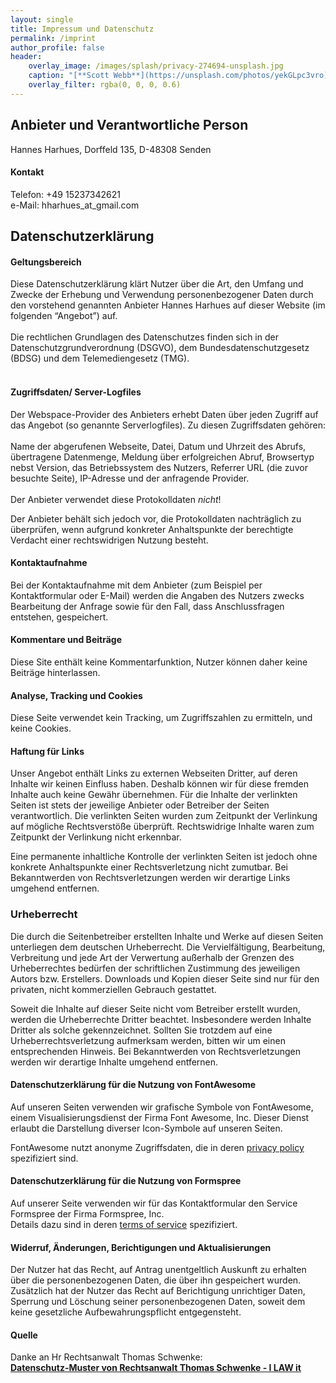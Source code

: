 ```yaml
---
layout: single
title: Impressum und Datenschutz
permalink: /imprint
author_profile: false
header:
    overlay_image: /images/splash/privacy-274694-unsplash.jpg
    caption: "[**Scott Webb**](https://unsplash.com/photos/yekGLpc3vro)"
    overlay_filter: rgba(0, 0, 0, 0.6)
---
```


## Anbieter und Verantwortliche Person
Hannes Harhues, Dorffeld 135, D-48308 Senden


#### Kontakt
Telefon: +49 15237342621
<br>
e-Mail: hharhues_at_gmail.com
<br>


## Datenschutzerklärung

#### Geltungsbereich
Diese Datenschutzerklärung klärt Nutzer über die Art, den Umfang und Zwecke der Erhebung und Verwendung personenbezogener Daten durch den vorstehend genannten Anbieter Hannes Harhues auf dieser Website (im folgenden “Angebot”) auf.<br />
<br />
Die rechtlichen Grundlagen des Datenschutzes finden sich in der Datenschutzgrundverordnung (DSGVO), dem Bundesdatenschutzgesetz (BDSG) und dem Telemediengesetz (TMG).<br />
<br />

#### Zugriffsdaten/ Server-Logfiles
Der Webspace-Provider des Anbieters erhebt Daten über jeden Zugriff auf das Angebot (so genannte Serverlogfiles). Zu diesen Zugriffsdaten gehören:<br />
<br />
Name der abgerufenen Webseite, Datei, Datum und Uhrzeit des Abrufs, übertragene Datenmenge, Meldung über erfolgreichen Abruf, Browsertyp nebst Version, das Betriebssystem des Nutzers, Referrer URL (die zuvor besuchte Seite), IP-Adresse und der anfragende Provider.<br/>
<br/>
Der Anbieter verwendet diese Protokolldaten *nicht*!

Der Anbieter behält sich jedoch vor, die Protokolldaten nachträglich zu überprüfen, wenn aufgrund konkreter Anhaltspunkte der berechtigte Verdacht einer rechtswidrigen Nutzung besteht.

#### Kontaktaufnahme
Bei der Kontaktaufnahme mit dem Anbieter (zum Beispiel per Kontaktformular oder E-Mail) werden die Angaben des Nutzers zwecks Bearbeitung der Anfrage sowie für den Fall, dass Anschlussfragen entstehen, gespeichert.


#### Kommentare und Beiträge
Diese Site enthält keine Kommentarfunktion, Nutzer können daher keine Beiträge hinterlassen.

#### Analyse, Tracking und Cookies
Diese Seite verwendet kein Tracking, um Zugriffszahlen zu ermitteln, und keine Cookies.

#### Haftung für Links
Unser Angebot enthält Links zu externen Webseiten Dritter, auf deren Inhalte wir keinen Einfluss haben. Deshalb können wir für diese fremden Inhalte auch keine Gewähr übernehmen. Für die Inhalte der verlinkten Seiten ist stets der jeweilige Anbieter oder Betreiber der Seiten verantwortlich. Die verlinkten Seiten wurden zum Zeitpunkt der Verlinkung auf mögliche Rechtsverstöße überprüft. Rechtswidrige Inhalte waren zum Zeitpunkt der Verlinkung nicht erkennbar.

Eine permanente inhaltliche Kontrolle der verlinkten Seiten ist jedoch ohne konkrete Anhaltspunkte einer Rechtsverletzung nicht zumutbar. Bei Bekanntwerden von Rechtsverletzungen werden wir derartige Links umgehend entfernen.

### Urheberrecht
Die durch die Seitenbetreiber erstellten Inhalte und Werke auf diesen Seiten unterliegen dem deutschen Urheberrecht. Die Vervielfältigung, Bearbeitung, Verbreitung und jede Art der Verwertung außerhalb der Grenzen des Urheberrechtes bedürfen der schriftlichen Zustimmung des jeweiligen Autors bzw. Erstellers. Downloads und Kopien dieser Seite sind nur für den privaten, nicht kommerziellen Gebrauch gestattet.

Soweit die Inhalte auf dieser Seite nicht vom Betreiber erstellt wurden, werden die Urheberrechte Dritter beachtet. Insbesondere werden Inhalte Dritter als solche gekennzeichnet. Sollten Sie trotzdem auf eine Urheberrechtsverletzung aufmerksam werden, bitten wir um einen entsprechenden Hinweis. Bei Bekanntwerden von Rechtsverletzungen werden wir derartige Inhalte umgehend entfernen.

#### Datenschutzerklärung für die Nutzung von FontAwesome
Auf unseren Seiten verwenden wir grafische Symbole von FontAwesome,
einem Visualisierungsdienst der Firma Font Awesome, Inc. Dieser Dienst
erlaubt die Darstellung diverser Icon-Symbole auf unseren Seiten.

FontAwesome nutzt anonyme Zugriffsdaten, die in deren
[privacy policy](https://fontawesome.com/privacy) spezifiziert sind.
<br/>

#### Datenschutzerklärung für die Nutzung von Formspree
Auf unserer Seite verwenden wir für das Kontaktformular den Service Formspree der Firma Formspree, Inc.  
Details dazu sind in deren [terms of service](https://formspree.io/legal/terms-of-service/) spezifiziert.

#### Widerruf, Änderungen, Berichtigungen und Aktualisierungen
Der Nutzer hat das Recht, auf Antrag unentgeltlich Auskunft zu erhalten über die personenbezogenen Daten, die über ihn gespeichert wurden. Zusätzlich hat der Nutzer das Recht auf Berichtigung unrichtiger Daten, Sperrung und Löschung seiner personenbezogenen Daten, soweit dem keine gesetzliche Aufbewahrungspflicht entgegensteht.<br />

#### Quelle
Danke an Hr Rechtsanwalt Thomas Schwenke:<br>
<a href="http://rechtsanwalt-schwenke.de/smmr-buch/datenschutz-muster-generator-fuer-webseiten-blogs-und-social-media/"><strong>Datenschutz-Muster von Rechtsanwalt Thomas Schwenke - I LAW it</strong></a>
